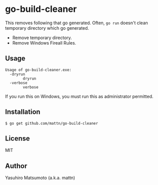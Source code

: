 # go-build-cleaner

This removes following that go generated. Often, `go run` doesn't clean temporary directory which go generated.

* Remove temporary directory.
* Remove Windows Fireall Rules.

## Usage

```
Usage of go-build-cleaner.exe:
  -dryrun
    	dryrun
  -verbose
    	verbose
```

If you run this on Windows, you must run this as administrator permitted.

## Installation

```
$ go get github.com/mattn/go-build-cleaner
```

## License

MIT

## Author

Yasuhiro Matsumoto (a.k.a. mattn)
